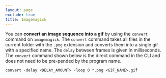 ```yaml
---
layout: page
exclude: true
title: Imagemagick
---
```


You can **convert an image sequence into a gif** by using the `convert` command on `imagemagick`. The `convert` command takes all files in the current folder with the `.png` extension and converts them into a single gif with a specified name.  The `delay` between frames is given in milliseconds. The `convert` command shown below is the direct command in the CLI and does not need to be pre-pended by the program name.

```
convert -delay <DELAY_AMOUNT> -loop 0 *.png <GIF_NAME>.gif
```
<!--stackedit_data:
eyJoaXN0b3J5IjpbNDkzMDA0MjQ2XX0=
-->